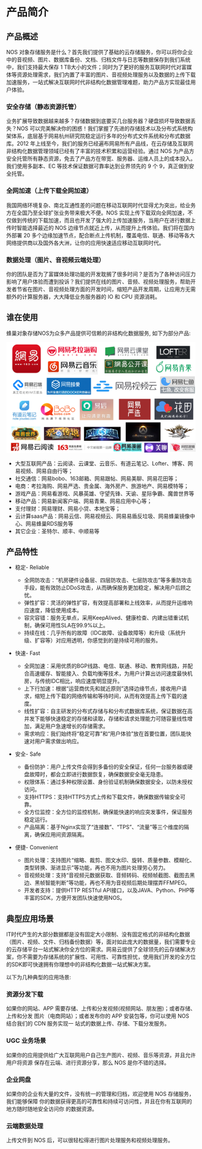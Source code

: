 # 产品简介

## 产品概述

NOS 对象存储服务是什么？首先我们提供了基础的云存储服务，你可以将你企业中的音视频、图片、数据库备份、文档、归档文件与日志等数据保存到我们系统中，我们支持最大保存 1 TB大小的文件；同时为了更好的服务互联网时代对富媒体等资源处理需求，我们内置了丰富的图片、音视频处理服务以及数据的上传下载加速服务，一站式解决互联网时代非结构化数据管理难题，助力产品方实现最佳用户体验。

### 安全存储（静态资源托管）

业务扩展导致数据越来越多？存储数据到底要买几台服务器？硬盘损坏导致数据丢失？NOS 可以完美解决你的困惑！我们掌握了先进的存储技术以及分布式系统构架体系，底层基于网易杭州研究院稳定运行多年的分布式文件系统和分布式数据库。2012 年上线至今，我们的服务已经遍布网易所有产品线，在云存储及互联网非结构化数据管理领域已经有了丰富的技术积累和运营经验。通过 NOS 为产品方安全托管所有静态资源，免去了产品方在带宽、服务器、运维人员上的成本投入。我们使用多副本、EC 等技术保证数据可靠率达到业界领先的 9 个 9，真正做到安全托管。

### 全网加速（上传下载全网加速）

我国网络环境复杂、南北互通性差的问题在移动互联网时代显得尤为突出，给业务方在全国乃至全球扩张业务带来极大不便。NOS 实现上传下载双向全网加速，不仅做到传统的下载加速，而且也开发了强大的上传加速服务，当用户在进行数据上传时智能选择最近的 NOS 边缘节点就近上传，从而提升上传体验。我们将在国内外部署 20 多个边缘加速节点，配合断点上传机制，覆盖电信、联通、移动等各大网络提供商以及国外各大洲，让你的应用快速适应移动互联网时代。

### 数据处理（图片、音视频云端处理）

你的团队是否为了富媒体处理功能的开发耽搁了很多时间？是否为了各种访问压力影响了用户体验而遭到投诉？我们提供在线的图片、音频、视频处理服务，帮助开发者节省在图片、音视频处理方面的开发时间，缩短产品开发周期，让应用方无需额外的计算服务器，大大降低业务服务器的 IO 和 CPU 资源消耗。

## 谁在使用

蜂巢对象存储NOS为众多产品提供可信赖的非结构化数据服务, 如下为部分产品:

![](../image/201608192341.jpg)

* 大型互联网产品：云阅读、云课堂、云音乐、有道云笔记、Lofter、博客、网易视频、网易自由行等；
* 社交通信：网易bobo、163邮箱、网易跟帖、网易美聊、网易花田等；
* 电商：考拉海购、网易严选、贵金属、海外房产、旅游地产、网易模特等；
* 游戏产品：网易看游戏、风暴英雄、守望先锋、天谕、星际争霸、魔兽世界等
* 移动产品：网易新闻客户端、网易青果、网易应用中心等；
* 支付理财：网易理财、网易小贷、本地宝等；
* 云计算saas产品：网易云信、网易视频云、网易易盾反垃圾、网易蜂巢镜像中心、网易蜂巢RDS服务等
* 其它企业：圣特尔、顺丰、中顺易等

## 产品特性

* 稳定- Reliable

  * 全网防攻击：“机房硬件设备层、四层防攻击、七层防攻击”等多重防攻击手段，能有效防止DDoS攻击，从而确保服务更加稳定，解决用户后顾之忧。
  * 弹性扩容：灵活的弹性扩容，有效提高部署和上线效率，从而提升运维响应速度，降低使用成本。
  * 容灾容错：服务无单点，采用KeepAlived、健康检查、内建出错重试机制，确保可用性SLA在99.9%以上。
  * 持续在线：几乎所有的故障（IDC故障、设备故障等）和升级（系统升级、扩容等）对应用透明，你感觉到的是持续可用的服务。
  
* 快速- Fast

  * 全网加速：采用优质的BGP线路、电信、联通、移动、教育网线路，并配合高速缓存、智能接入、负载均衡等技术，为用户计算出访问速度最快机房，与传统IDC相比，响应速度明显提升。
  * 上下行加速：根据“运营商优先和就近原则”选择边缘节点，接收用户请求，缩短上传下载的网络传输和等待时间，从而有效提高上传下载的速度。
  * 线性扩容：自主研发的分布式存储与和分布式数据库系统，保证数据在高并发下能够快速稳定的存储和读取，存储和请求处理能力可随容量线性增加，满足用户急速增长的存储需求。
  * 需求响应：我们始终将“稳定可靠”和“用户体验”放在首要位置，团队能快速对用户需求做出响应。
  
* 安全- Safe

  * 备份防护：用户上传文件会得到多备份的安全保证，任何一台服务器或硬盘故障时，都会立即进行数据恢复，确保数据安全毫无隐患。
  * 权限体系：通过多种权限设置、身份验证机制确保数据安全，以防未授权访问。
  * 支持HTTPS：支持HTTPS方式上传和下载文件，确保数据传输安全可靠。
  * 全方位监控：全方位的监控机制，确保能快速的响应突发事件，保证服务稳定运行。
  * 产品隔离：基于Nginx实现了“连接数”、“TPS”、“流量”等三个维度的隔离，确保应用间资源隔离。
  
* 便捷- Convenient

  * 图片处理：支持图片“缩略、裁剪、图文水印、旋转、质量参数、模糊化、类型转换、渐进显示”等功能，再也不用为图片处理劳心劳力。
  * 音视频处理：支持“音视频元数据获取、音频转码、视频帧截图、截图去黑边、黑帧智能判断”等功能，再也不用为音视频后期处理摆弄FFMPEG。
  * 开发者支持：提供HTTP RESTful API接口，以及JAVA、Python、PHP等丰富的SDK，方便开发团队快速使用NOS。
  
## 典型应用场景

IT时代产生的大部分数据都是没有固定大小限制、没有固定格式的非结构化数据（图片、视频、文件、归档备份数据）等，面对如此庞大的数据量，我们需要专业的云存储平台一站式解决你全方位的需求。网易云提供了全球领先的云存储解决方案，你不需要为存储系统的扩展性、可用性、可靠性担忧，使用我们开发的全方位的SDK即可快速拥有你理想中的非结构化数据一站式解决方案。

以下为几种典型的应用场景:

### 资源分发下载
如果你的网站、APP 需要存储、上传和分发视频(视频网站、朋友圈)；或者存储、上传和分发 图片（电商网站）；或者发布你的 APP 安装包等，你可以使用 NOS 结合我们的 CDN 服务实现一 站式的数据上传、存储、下载分发服务。

### UGC 业务场景
如果你的应用提供给广大互联网用户自己生产图片、视频、音乐等资源，并且允许用户将资源 保存在云端、进行资源分享，那么 NOS 是你不错的选择。

### 企业网盘
如果你的企业有大量的文件，没有统一的管理和归档，欢迎使用 NOS 存储服务，我们能够保障 你的数据获得更高的可靠性和持续可访问性，并且在你有互联网的地方随时随地安全访问你 的数据资源。

### 云端数据处理
上传文件到 NOS 后，可以很轻松得进行图片处理服务和视频处理服务。